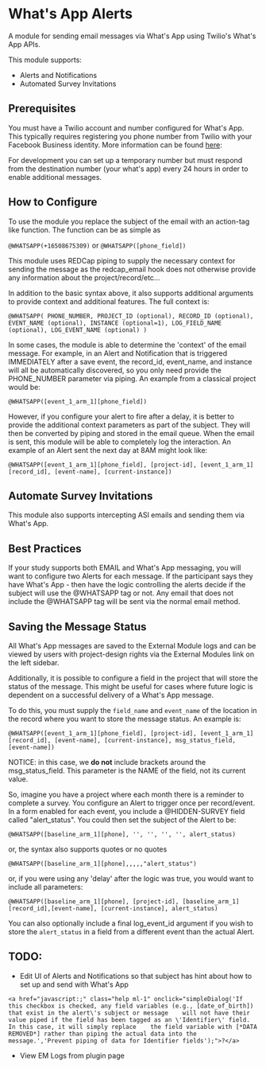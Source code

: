 # What's App Alerts
A module for sending email messages via What's App using Twilio's What's App APIs.

This module supports:
* Alerts and Notifications
* Automated Survey Invitations

## Prerequisites
You must have a Twilio account and number configured for What's App.  This typically requires registering you phone
number from Twilio with your Facebook Business identity.  More information can be found
[here](https://www.twilio.com/docs/whatsapp/tutorial/connect-number-business-profile):

For development you can set up a temporary number but must respond from the destination number (your what's app)
every 24 hours in order to enable additional messages.

## How to Configure
To use the module you replace the subject of the email with an action-tag like function.
The function can be as simple as

`@WHATSAPP(+16508675309)`
or
`@WHATSAPP([phone_field])`

This module uses REDCap piping to supply the necessary context for sending the message
as the redcap_email hook does not otherwise provide any information about the project/record/etc...

In addition to the basic syntax above, it also supports additional arguments to provide context and additional features.
The full context is:

`
@WHATSAPP(
  PHONE_NUMBER,
  PROJECT_ID (optional),
  RECORD_ID (optional),
  EVENT_NAME (optional),
  INSTANCE (optional=1),
  LOG_FIELD_NAME (optional),
  LOG_EVENT_NAME (optional)
)
`

In some cases, the module is able to determine the 'context' of the email message.  For example,
in an Alert and Notification that is triggered IMMEDIATELY after a save event, the record_id,
event_name, and instance will all be automatically discovered, so you only need provide the
PHONE_NUMBER parameter via piping.  An example from a classical project would be:

`
@WHATSAPP([event_1_arm_1][phone_field])
`

However, if you configure your alert to fire after a delay, it is better to provide the
additional context parameters as part of the subject.  They will then be converted by
piping and stored in the email queue.  When the email is sent, this module will be able to
completely log the interaction.  An example of an Alert sent the next day at 8AM might look like:

`
@WHATSAPP([event_1_arm_1][phone_field], [project-id], [event_1_arm_1][record_id], [event-name], [current-instance])
`

## Automate Survey Invitations
This module also supports intercepting ASI emails and sending them via What's App.

## Best Practices
If your study supports both EMAIL and What's App messaging, you will want to configure two Alerts for each
message.  If the participant says they have What's App - then have the logic controlling the alerts decide
if the subject will use the @WHATSAPP tag or not.  Any email that does not include the @WHATSAPP tag will
be sent via the normal email method.

## Saving the Message Status
All What's App messages are saved to the External Module logs and can be viewed by users with project-design rights
via the External Modules link on the left sidebar.

Additionally, it is possible to configure a field in the project that will store the status of the message.
This might be useful for cases where future logic is dependent on a successful delivery of a What's App message.

To do this, you must supply the `field_name` and `event_name` of the location in the record where you want to store the
message status.  An example is:

`
@WHATSAPP([event_1_arm_1][phone_field], [project-id], [event_1_arm_1][record_id], [event-name], [current-instance], msg_status_field, [event-name])
`

NOTICE: in this case, we **do not** include brackets around the msg_status_field.  This parameter is the NAME of the
field, not its current value.

So, imagine you have a project where each month there is a reminder to complete a survey.  You configure an
Alert to trigger once per record/event.  In a form enabled for each event, you include a @HIDDEN-SURVEY field
called "alert_status".  You could then set the subject of the Alert to be:

`
@WHATSAPP([baseline_arm_1][phone], '', '', '', '', alert_status)
`

or, the syntax also supports quotes or no quotes

`
@WHATSAPP([baseline_arm_1][phone],,,,,"alert_status")
`

or, if you were using any 'delay' after the logic was true, you would want to include all parameters:

`
@WHATSAPP([baseline_arm_1][phone], [project-id], [baseline_arm_1][record_id],[event-name], [current-instance], alert_status)
`

You can also optionally include a final log_event_id argument if you wish to store the `alert_status`
in a field from a different event than the actual Alert.

## TODO:

- Edit UI of Alerts and Notifications so that subject has hint about how to set up and send with What's App
```help
<a href="javascript:;" class="help ml-1" onclick="simpleDialog('If this checkbox is checked, any field variables (e.g., [date_of_birth]) that exist in the alert\'s subject or message    will not have their value piped if the field has been tagged as an \'Identifier\' field. In this case, it will simply replace    the field variable with [*DATA REMOVED*] rather than piping the actual data into the message.','Prevent piping of data for Identifier fields');">?</a>
```
- View EM Logs from plugin page

